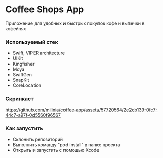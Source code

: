 # Coffee Shops App
Приложение для удобных и быстрых покупок кофе и выпечки в кофейнях

### Используемый стек

- Swift, VIPER architecture
- UIKit
- Kingfisher
- Moya
- SwiftGen
- SnapKit
- CoreLocation

### Скринкаст

https://github.com/milinia/coffee-app/assets/57720564/2e2cb139-0fc7-44c7-a97f-0d5560f96567

### Как запустить

- Склонить репозиторий
- Выполнить команду "pod install" в папке проекта
- Открыть и запустить с помощью Xcode
